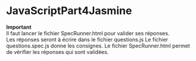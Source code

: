 # JavaScriptPart4Jasmine

**Important**  
Il faut lancer le fichier SpecRunner.html pour valider ses réponses.  
Les réponses seront à écrire dans le fichier questions.js
Le fichier questions.spec.js donne les consignes.
Le fichier SpecRunner.html permet de vérifier les réponses qui sont validées.
